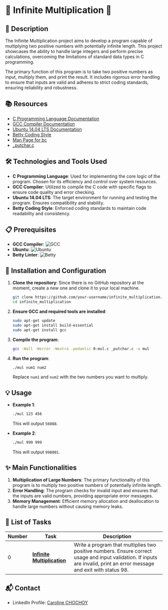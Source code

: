 # 🌟 Infinite Multiplication 🌟

## 📝 Description 
The Infinite Multiplication project aims to develop a program capable of multiplying two positive numbers with potentially infinite length. This project showcases the ability to handle large integers and perform precise calculations, overcoming the limitations of standard data types in C programming. 

The primary function of this program is to take two positive numbers as input, multiply them, and print the result. It includes rigorous error handling to ensure that inputs are valid and adheres to strict coding standards, ensuring reliability and robustness.

## 📚 Resources
- [C Programming Language Documentation](https://en.cppreference.com/w/c)
- [GCC Compiler Documentation](https://gcc.gnu.org/onlinedocs/)
- [Ubuntu 14.04 LTS Documentation](https://wiki.ubuntu.com/TrustyTahr/ReleaseNotes)
- [Betty Coding Style](https://github.com/hs-hq/Betty)
- [Man Page for bc](https://man7.org/linux/man-pages/man1/bc.1.html)
- [_putchar.c](https://github.com/hs-hq/_putchar.c/blob/master/_putchar.c)

## 🛠️ Technologies and Tools Used
- **C Programming Language**: Used for implementing the core logic of the program. Chosen for its efficiency and control over system resources.
- **GCC Compiler**: Utilized to compile the C code with specific flags to ensure code quality and error checking.
- **Ubuntu 14.04 LTS**: The target environment for running and testing the program. Ensures compatibility and stability.
- **Betty Coding Style**: Enforced coding standards to maintain code readability and consistency.

## 📋 Prerequisites
- **GCC Compiler**: ![GCC](https://img.shields.io/badge/gcc-4.8.4-blue)
- **Ubuntu**: ![Ubuntu](https://img.shields.io/badge/Ubuntu-14.04%20LTS-orange)
- **Betty Linter**: ![Betty](https://img.shields.io/badge/betty-linter-green)

## 🚀 Installation and Configuration

1. **Clone the repository**: Since there is no GitHub repository at the moment, create a new one and clone it to your local machine.
    ```sh
    git clone https://github.com/your-username/infinite_multiplication.git
    cd infinite_multiplication
    ```

2. **Ensure GCC and required tools are installed**:
    ```sh
    sudo apt-get update
    sudo apt-get install build-essential
    sudo apt-get install gcc
    ```

3. **Compile the program**:
    ```sh
    gcc -Wall -Werror -Wextra -pedantic 0-mul.c _putchar.c -o mul
    ```

4. **Run the program**:
    ```sh
    ./mul num1 num2
    ```
    Replace `num1` and `num2` with the two numbers you want to multiply.

## 💡 Usage
- **Example 1**:
    ```sh
    ./mul 123 456
    ```
    This will output `56088`.

- **Example 2**:
    ```sh
    ./mul 999 999
    ```
    This will output `998001`.

## ✨ Main Functionalities
1. **Multiplication of Large Numbers**: The primary functionality of this program is to multiply two positive numbers of potentially infinite length.
2. **Error Handling**: The program checks for invalid input and ensures that the inputs are valid numbers, providing appropriate error messages.
3. **Memory Management**: Efficient memory allocation and deallocation to handle large numbers without causing memory leaks.

## 📝 List of Tasks

| Number | Task | Description |
| ------ | ---- | ----------- |
| 0 | **[Infinite Multiplication](https://intranet.hbtn.io/projects/2276#)** | Write a program that multiplies two positive numbers. Ensure correct usage and input validation. If inputs are invalid, print an error message and exit with status 98. |

## 📬 Contact
- LinkedIn Profile: [Caroline CHOCHOY](https://www.linkedin.com/in/caroline-chochoy62/)
